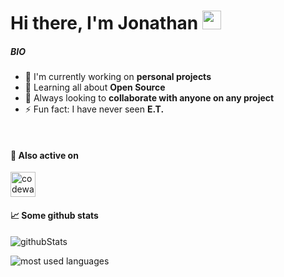 <h1>Hi there, I'm Jonathan <img height="30" src="https://emojis.slackmojis.com/emojis/images/1597609852/10064/everythings_fine_parrot.gif?1597609852"></h1>

##### BIO

-  🏢 I'm currently working on **personal projects**
-  🌱 Learning all about **Open Source**
-  👯 Always looking to **collaborate with anyone on any project**
-  ⚡️ Fun fact: I have never seen **E.T.**
<br>

#### 🔨 Also active on

<a href="https://www.codewars.com/users/JohnTheCoderian" > <img src="https://cdn0.iconfinder.com/data/icons/a-s-social-set/256/codewars-512.png" alt="codewars logo" height="40" /></a>
<br>

#### 📈 Some github stats

<p align="left"> <img src="https://github-readme-stats.vercel.app/api?username=BeauJohn&show_icons=true?theme=radical" alt="githubStats" />
<p align="left"> <img src="https://github-readme-stats.vercel.app/api/top-langs/?username=BeauJohn&layout=compact" alt="most used languages" />
